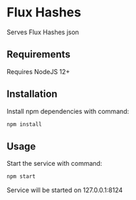 # Flux Hashes

Serves Flux Hashes json

## Requirements

Requires NodeJS 12+

## Installation

Install npm dependencies with command:

```javascript
npm install
```

## Usage

Start the service with command:

```javascript
npm start
```

Service will be started on 127.0.0.1:8124
